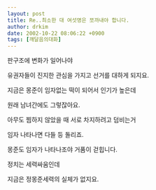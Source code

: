 ```yaml
---
layout: post
title: Re..최소한 대 여섯명은 쪼까내야 합니다.
author: drkim
date: 2002-10-22 08:06:22 +0900
tags: [깨달음의대화]
---
```

판구조에 변화가 일어나야
  
유권자들이 진지한 관심을 가지고 선거를 대하게 되지요.
  

  
지금은 몽준이 임자없는 떡이 되어서 인기가 높은데
  
원래 남녀간에도 그렇잖아요.
  
아무도 찜하지 않았을 때 서로 차지하려고 덤비는거
  
임자 나타나면 다들 등 돌리죠.
  

  
몽준도 임자가 나타나조야 거품이 걷힙니다.
  
정치는 세력싸움인데
  
지금은 정몽준세력의 실체가 없지요.